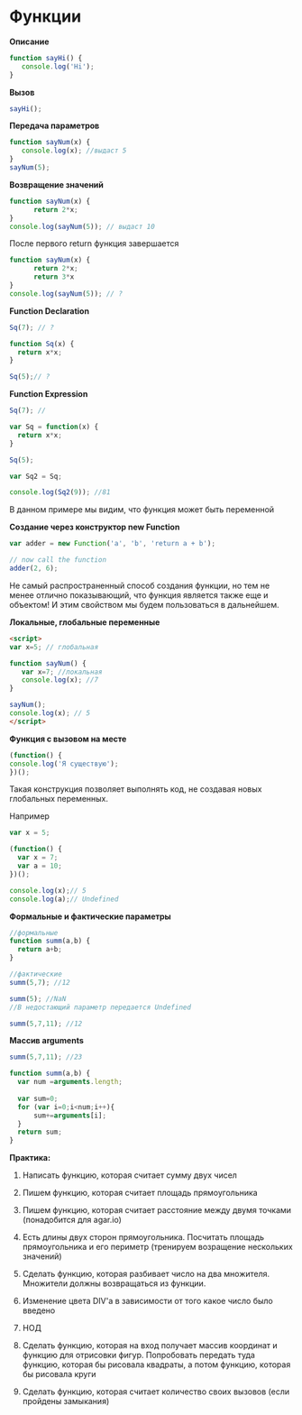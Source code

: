 # Функции

**Описание**

```js
function sayHi() {
   console.log('Hi');
}
```

**Вызов**

```js
sayHi();
```

**Передача параметров**

```js
function sayNum(x) {
   console.log(x); //выдаст 5
}
sayNum(5);
```


**Возвращение значений**

```js
function sayNum(x) {
      return 2*x; 
}
console.log(sayNum(5)); // выдаст 10

```

После первого return функция завершается
```js
function sayNum(x) {
      return 2*x; 
      return 3*x
}
console.log(sayNum(5)); // ?
```


**Function Declaration**

```js
Sq(7); // ?

function Sq(x) {
  return x*x;
}

Sq(5);// ?
```

**Function Expression**

```js
Sq(7); //

var Sq = function(x) {
  return x*x;
}

Sq(5);

var Sq2 = Sq;

console.log(Sq2(9)); //81
```

В данном примере мы видим, что функция может быть переменной

**Создание через конструктор new Function**

```js
var adder = new Function('a', 'b', 'return a + b');

// now call the function
adder(2, 6);
```

Не самый распространенный способ создания функции, но тем не менее отлично показывающий, что функция является также еще и объектом! И этим свойством мы будем пользоваться в дальнейшем.

**Локальные, глобальные переменные**

```html
<script>
var x=5; // глобальная

function sayNum() {
   var x=7; //локальная
   console.log(x); //7
}

sayNum();
console.log(x); // 5
</script>
```

**Функция с вызовом на месте**

```js
(function() {
console.log('Я существую');
})();
```
Такая конструкция позволяет выполнять код, не создавая новых глобальных переменных.

Например

```js
var x = 5;

(function() {
  var x = 7;
  var a = 10;
})();

console.log(x);// 5
console.log(a);// Undefined

```


**Формальные и фактические параметры**

```js
//формальные
function summ(a,b) {
  return a+b;
}

//фактические
summ(5,7); //12

summ(5); //NaN
//В недостающий параметр передается Undefined

summ(5,7,11); //12

```

**Массив arguments**

```js
summ(5,7,11); //23

function summ(a,b) {
  var num =arguments.length;
  
  var sum=0;
  for (var i=0;i<num;i++){
      sum+=arguments[i];
  }
  return sum;
}

```


**Практика:**

1.	Написать функцию, которая считает сумму двух чисел
2.	Пишем функцию, которая считает площадь прямоугольника
3.	Пишем функцию, которая считает расстояние между двумя точками (понадобится для agar.io)
4.	Есть длины двух сторон прямоугольника. Посчитать площадь прямоугольника и его периметр (тренируем возращение нескольких значений)
5.	Сделать функцию, которая разбивает число на два множителя. Множители должны возвращаться из функции.
6.	Изменение цвета DIV'a в зависимости от того какое число было введено
7.	НОД
8.	Сделать функцию, которая на вход получает массив координат и функцию для отрисовки фигур. Попробовать передать туда функцию, которая бы рисовала квадраты, а потом функцию, которая бы рисовала круги

9.	Сделать функцию, которая считает количество своих вызовов (если пройдены замыкания)

